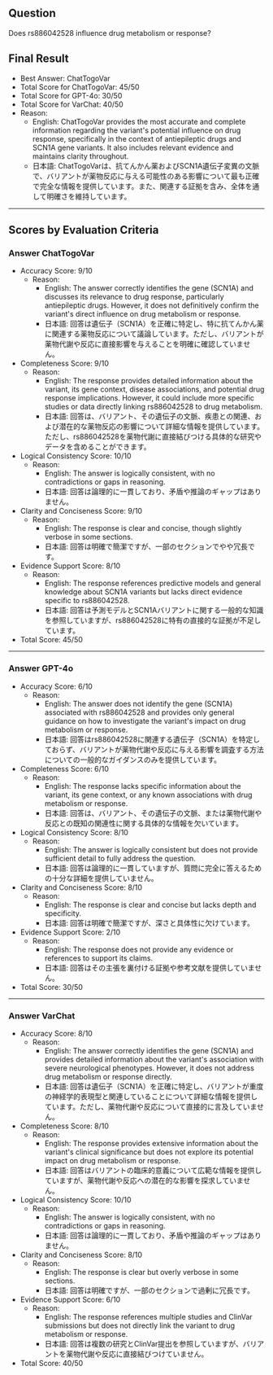 ## Question

Does rs886042528 influence drug metabolism or response?

## Final Result

- Best Answer: ChatTogoVar
- Total Score for ChatTogoVar: 45/50
- Total Score for GPT-4o: 30/50
- Total Score for VarChat: 40/50
- Reason:
  - English: ChatTogoVar provides the most accurate and complete information regarding the variant's potential influence on drug response, specifically in the context of antiepileptic drugs and SCN1A gene variants. It also includes relevant evidence and maintains clarity throughout.
  - 日本語: ChatTogoVarは、抗てんかん薬およびSCN1A遺伝子変異の文脈で、バリアントが薬物反応に与える可能性のある影響について最も正確で完全な情報を提供しています。また、関連する証拠を含み、全体を通して明確さを維持しています。

---

## Scores by Evaluation Criteria

### Answer ChatTogoVar
- Accuracy Score: 9/10
  - Reason: 
    - English: The answer correctly identifies the gene (SCN1A) and discusses its relevance to drug response, particularly antiepileptic drugs. However, it does not definitively confirm the variant's direct influence on drug metabolism or response.
    - 日本語: 回答は遺伝子（SCN1A）を正確に特定し、特に抗てんかん薬に関連する薬物反応について議論しています。ただし、バリアントが薬物代謝や反応に直接影響を与えることを明確に確認していません。
- Completeness Score: 9/10
  - Reason: 
    - English: The response provides detailed information about the variant, its gene context, disease associations, and potential drug response implications. However, it could include more specific studies or data directly linking rs886042528 to drug metabolism.
    - 日本語: 回答は、バリアント、その遺伝子の文脈、疾患との関連、および潜在的な薬物反応の影響について詳細な情報を提供しています。ただし、rs886042528を薬物代謝に直接結びつける具体的な研究やデータを含めることができます。
- Logical Consistency Score: 10/10
  - Reason: 
    - English: The answer is logically consistent, with no contradictions or gaps in reasoning.
    - 日本語: 回答は論理的に一貫しており、矛盾や推論のギャップはありません。
- Clarity and Conciseness Score: 9/10
  - Reason: 
    - English: The response is clear and concise, though slightly verbose in some sections.
    - 日本語: 回答は明確で簡潔ですが、一部のセクションでやや冗長です。
- Evidence Support Score: 8/10
  - Reason: 
    - English: The response references predictive models and general knowledge about SCN1A variants but lacks direct evidence specific to rs886042528.
    - 日本語: 回答は予測モデルとSCN1Aバリアントに関する一般的な知識を参照していますが、rs886042528に特有の直接的な証拠が不足しています。
- Total Score: 45/50

---

### Answer GPT-4o
- Accuracy Score: 6/10
  - Reason: 
    - English: The answer does not identify the gene (SCN1A) associated with rs886042528 and provides only general guidance on how to investigate the variant's impact on drug metabolism or response.
    - 日本語: 回答はrs886042528に関連する遺伝子（SCN1A）を特定しておらず、バリアントが薬物代謝や反応に与える影響を調査する方法についての一般的なガイダンスのみを提供しています。
- Completeness Score: 6/10
  - Reason: 
    - English: The response lacks specific information about the variant, its gene context, or any known associations with drug metabolism or response.
    - 日本語: 回答は、バリアント、その遺伝子の文脈、または薬物代謝や反応との既知の関連性に関する具体的な情報を欠いています。
- Logical Consistency Score: 8/10
  - Reason: 
    - English: The answer is logically consistent but does not provide sufficient detail to fully address the question.
    - 日本語: 回答は論理的に一貫していますが、質問に完全に答えるための十分な詳細を提供していません。
- Clarity and Conciseness Score: 8/10
  - Reason: 
    - English: The response is clear and concise but lacks depth and specificity.
    - 日本語: 回答は明確で簡潔ですが、深さと具体性に欠けています。
- Evidence Support Score: 2/10
  - Reason: 
    - English: The response does not provide any evidence or references to support its claims.
    - 日本語: 回答はその主張を裏付ける証拠や参考文献を提供していません。
- Total Score: 30/50

---

### Answer VarChat
- Accuracy Score: 8/10
  - Reason: 
    - English: The answer correctly identifies the gene (SCN1A) and provides detailed information about the variant's association with severe neurological phenotypes. However, it does not address drug metabolism or response directly.
    - 日本語: 回答は遺伝子（SCN1A）を正確に特定し、バリアントが重度の神経学的表現型と関連していることについて詳細な情報を提供しています。ただし、薬物代謝や反応について直接的に言及していません。
- Completeness Score: 8/10
  - Reason: 
    - English: The response provides extensive information about the variant's clinical significance but does not explore its potential impact on drug metabolism or response.
    - 日本語: 回答はバリアントの臨床的意義について広範な情報を提供していますが、薬物代謝や反応への潜在的な影響を探求していません。
- Logical Consistency Score: 10/10
  - Reason: 
    - English: The answer is logically consistent, with no contradictions or gaps in reasoning.
    - 日本語: 回答は論理的に一貫しており、矛盾や推論のギャップはありません。
- Clarity and Conciseness Score: 8/10
  - Reason: 
    - English: The response is clear but overly verbose in some sections.
    - 日本語: 回答は明確ですが、一部のセクションで過剰に冗長です。
- Evidence Support Score: 6/10
  - Reason: 
    - English: The response references multiple studies and ClinVar submissions but does not directly link the variant to drug metabolism or response.
    - 日本語: 回答は複数の研究とClinVar提出を参照していますが、バリアントを薬物代謝や反応に直接結びつけていません。
- Total Score: 40/50